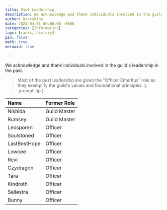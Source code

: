 ```yaml
---
title: Past Leadership
description: We acknowledge and thank individuals involved in the guild's leadership in the past. 
author: kerrykins
date: 2024-04-01 00:00:00 -0500
categories: [Information]
tags: [ranks, history]
pin: false
math: true
mermaid: true

---
```


We acknowledge and thank individuals involved in the guild's leadership in the past. 

> Most of the past leadership are given the "Officer Emeritus" role as they exemplify the guild's values and foundational principles.
{: .prompt-tip }

| Name                | Former Role          |
| :--------------------------- | :--------------- |
| Nishida         | Guild Master     |
| Rumsey              | Guild Master    |
| Leosporen             | Officer    |
| Soulstoned             | Officer    |
| LastBestHope             | Officer    |
| Lowcee             | Officer    |
| Revi             | Officer    |
| Czydragon             | Officer    |
| Tara             | Officer    |
| Kindroth             | Officer    |
| Sellestra             | Officer    |
| Bunny             | Officer    |
